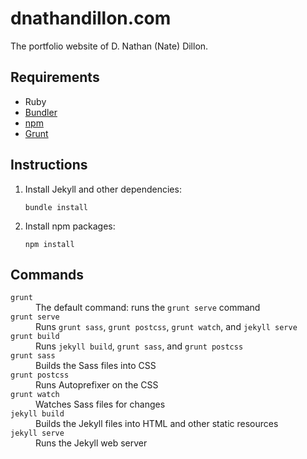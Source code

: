 # dnathandillon.com

The portfolio website of D. Nathan (Nate) Dillon.

## Requirements

- Ruby
- [Bundler](http://bundler.io/)
- [npm](https://www.npmjs.com/)
- [Grunt](http://gruntjs.com/)

## Instructions

1. Install Jekyll and other dependencies:

    ```
    bundle install
    ```

2. Install npm packages:

    ```
    npm install
    ```

## Commands

<dl>
  <dt><code>grunt</code></dt>
  <dd>The default command: runs the <code>grunt serve</code> command</dd>
  <dt><code>grunt serve</code></dt>
  <dd>Runs <code>grunt sass</code>, <code>grunt postcss</code>, <code>grunt watch</code>, and <code>jekyll serve</code></dd>
  <dt><code>grunt build</code></dt>
  <dd>Runs <code>jekyll build</code>, <code>grunt sass</code>, and <code>grunt postcss</code></dd>
  <dt><code>grunt sass</code></dt>
  <dd>Builds the Sass files into CSS</dd>
  <dt><code>grunt postcss</code></dt>
  <dd>Runs Autoprefixer on the CSS</dd>
  <dt><code>grunt watch</code></dt>
  <dd>Watches Sass files for changes</dd>
  <dt><code>jekyll build</code></dt>
  <dd>Builds the Jekyll files into HTML and other static resources</dd>
  <dt><code>jekyll serve</code></dt>
  <dd>Runs the Jekyll web server</dd>
</dl>
